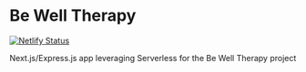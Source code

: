 # Be Well Therapy

[![Netlify Status](https://api.netlify.com/api/v1/badges/79e69b35-e146-4954-85b3-81f8931a3563/deploy-status)](https://app.netlify.com/sites/jolly-poitras-76531e/deploys)

Next.js/Express.js app leveraging Serverless for the Be Well Therapy project